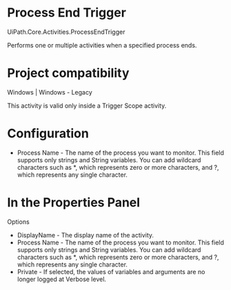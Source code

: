 ﻿# Process End Trigger

UiPath.Core.Activities.ProcessEndTrigger

Performs one or multiple activities when a specified process ends.

# Project compatibility

Windows | Windows - Legacy

This activity is valid only inside a Trigger Scope activity.

# Configuration

* Process Name - The name of the process you want to monitor. This field supports only strings and String variables. You can add wildcard characters such as *, which represents zero or more characters, and ?, which represents any single character.

# In the Properties Panel

Options

* DisplayName - The display name of the activity.
* Process Name - The name of the process you want to monitor. This field supports only strings and String variables. You can add wildcard characters such as *, which represents zero or more characters, and ?, which represents any single character.
* Private - If selected, the values of variables and arguments are no longer logged at Verbose level.
